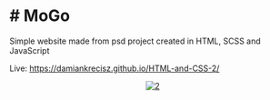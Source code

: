 
# # MoGo

Simple website made from psd project created in HTML, SCSS and JavaScript

Live: https://damiankrecisz.github.io/HTML-and-CSS-2/
 
<div align="center">
 
 
 
 
<a href="https://ibb.co/9Y5WhwZ"><img src="https://i.ibb.co/dKYDtbm/2.png" alt="2" border="0"></a>
 
 
 </div>

